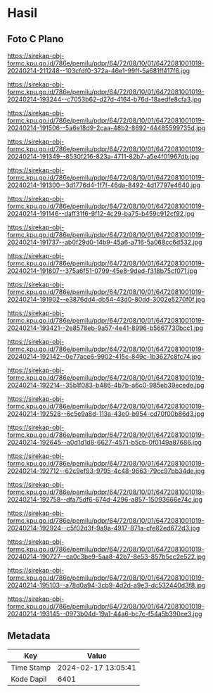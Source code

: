 # Hasil

## Foto C Plano

https://sirekap-obj-formc.kpu.go.id/786e/pemilu/pdpr/64/72/08/10/01/6472081001019-20240214-211248--103cfdf0-372a-46e1-99ff-5a681ff417f6.jpg

https://sirekap-obj-formc.kpu.go.id/786e/pemilu/pdpr/64/72/08/10/01/6472081001019-20240214-193244--c7053b62-d27d-4164-b76d-18aedfe8cfa3.jpg

https://sirekap-obj-formc.kpu.go.id/786e/pemilu/pdpr/64/72/08/10/01/6472081001019-20240214-191506--5a6e18d9-2caa-48b2-8692-44485599735d.jpg

https://sirekap-obj-formc.kpu.go.id/786e/pemilu/pdpr/64/72/08/10/01/6472081001019-20240214-191349--8530f216-823a-4711-82b7-a5e4f01967db.jpg

https://sirekap-obj-formc.kpu.go.id/786e/pemilu/pdpr/64/72/08/10/01/6472081001019-20240214-191300--3d1776d4-1f7f-46da-8492-4d17797e4640.jpg

https://sirekap-obj-formc.kpu.go.id/786e/pemilu/pdpr/64/72/08/10/01/6472081001019-20240214-191146--daff31f6-9f12-4c29-ba75-b459c912cf92.jpg

https://sirekap-obj-formc.kpu.go.id/786e/pemilu/pdpr/64/72/08/10/01/6472081001019-20240214-191737--ab0f29d0-14b9-45a6-a716-5a068cc6d532.jpg

https://sirekap-obj-formc.kpu.go.id/786e/pemilu/pdpr/64/72/08/10/01/6472081001019-20240214-191807--375a6f51-0799-45e8-9ded-f318b75cf071.jpg

https://sirekap-obj-formc.kpu.go.id/786e/pemilu/pdpr/64/72/08/10/01/6472081001019-20240214-191902--e3876dd4-db54-43d0-80dd-3002e5270f0f.jpg

https://sirekap-obj-formc.kpu.go.id/786e/pemilu/pdpr/64/72/08/10/01/6472081001019-20240214-193421--2e8578eb-9a57-4e41-8996-b5667730bcc1.jpg

https://sirekap-obj-formc.kpu.go.id/786e/pemilu/pdpr/64/72/08/10/01/6472081001019-20240214-192142--0e77ace6-9902-415c-849c-1b3627c8fc74.jpg

https://sirekap-obj-formc.kpu.go.id/786e/pemilu/pdpr/64/72/08/10/01/6472081001019-20240214-192214--35b1f083-b486-4b7b-a6c0-985eb39ecede.jpg

https://sirekap-obj-formc.kpu.go.id/786e/pemilu/pdpr/64/72/08/10/01/6472081001019-20240214-192528--6c5e9a8d-113a-43e0-b954-cd70f00b86d3.jpg

https://sirekap-obj-formc.kpu.go.id/786e/pemilu/pdpr/64/72/08/10/01/6472081001019-20240214-192645--a0d1d1d8-6627-4571-b5cb-0f0149a87686.jpg

https://sirekap-obj-formc.kpu.go.id/786e/pemilu/pdpr/64/72/08/10/01/6472081001019-20240214-192712--62c9ef93-9795-4c48-9663-79cc97bb34de.jpg

https://sirekap-obj-formc.kpu.go.id/786e/pemilu/pdpr/64/72/08/10/01/6472081001019-20240214-192758--dfa75df6-674d-4296-a857-15093666e74c.jpg

https://sirekap-obj-formc.kpu.go.id/786e/pemilu/pdpr/64/72/08/10/01/6472081001019-20240214-192924--c5f02d3f-9a9a-4917-871a-cfe82ed672d3.jpg

https://sirekap-obj-formc.kpu.go.id/786e/pemilu/pdpr/64/72/08/10/01/6472081001019-20240214-190727--ca0c3be9-5aa8-42b7-8e53-857b5cc2e522.jpg

https://sirekap-obj-formc.kpu.go.id/786e/pemilu/pdpr/64/72/08/10/01/6472081001019-20240214-195103--a78d0a94-3cb9-4d2d-a9e3-dc532440d3f8.jpg

https://sirekap-obj-formc.kpu.go.id/786e/pemilu/pdpr/64/72/08/10/01/6472081001019-20240214-193145--0973b04d-19a1-44a6-bc7c-f54a5b390ee3.jpg


## Metadata

| Key        | Value               |
| ---------- | ------------------- |
| Time Stamp | 2024-02-17 13:05:41 |
| Kode Dapil | 6401                |




